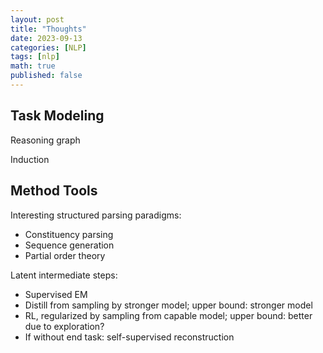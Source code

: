 ```yaml
---
layout: post
title: "Thoughts"
date: 2023-09-13
categories: [NLP]
tags: [nlp]
math: true
published: false
---
```


## Task Modeling

Reasoning graph

Induction

## Method Tools

Interesting structured parsing paradigms:
* Constituency parsing
* Sequence generation
* Partial order theory

Latent intermediate steps:
* Supervised EM
* Distill from sampling by stronger model; upper bound: stronger model
* RL, regularized by sampling from capable model; upper bound: better due to exploration?
* If without end task: self-supervised reconstruction

